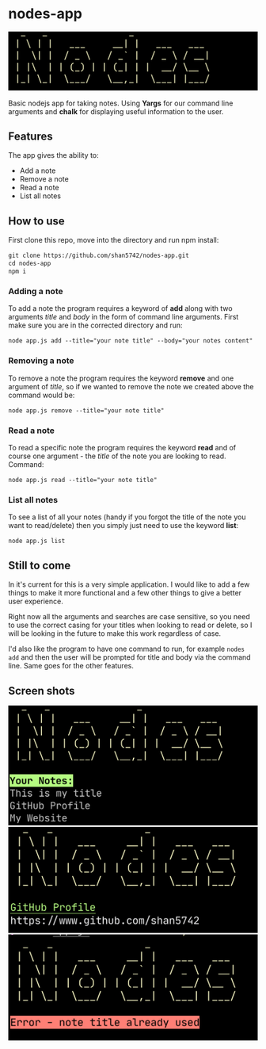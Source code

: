 # nodes-app

![ss](./images/nodes.png)

Basic nodejs app for taking notes. Using **Yargs** for our command line arguments and **chalk** for displaying useful information to the user.

## Features

The app gives the ability to:

- Add a note
- Remove a note
- Read a note
- List all notes

## How to use

First clone this repo, move into the directory and run npm install:

```
git clone https://github.com/shan5742/nodes-app.git
cd nodes-app
npm i
```

### Adding a note

To add a note the program requires a keyword of **add** along with two arguments _title_ and _body_ in the form of command line arguments. First make sure you are in the corrected directory and run:

```
node app.js add --title="your note title" --body="your notes content"
```

### Removing a note

To remove a note the program requires the keyword **remove** and one argument of _title_, so if we wanted to remove the note we created above the command would be:

```
node app.js remove --title="your note title"
```

### Read a note

To read a specific note the program requires the keyword **read** and of course one argument - the _title_ of the note you are looking to read. Command:

```
node app.js read --title="your note title"
```

### List all notes

To see a list of all your notes (handy if you forgot the title of the note you want to read/delete) then you simply just need to use the keyword **list**:

```
node app.js list
```

## Still to come

In it's current for this is a very simple application. I would like to add a few things to make it more functional and a few other things to give a better user experience.

Right now all the arguments and searches are case sensitive, so you need to use the correct casing for your titles when looking to read or delete, so I will be looking in the future to make this work regardless of case.

I'd also like the program to have one command to run, for example `nodes add` and then the user will be prompted for title and body via the command line. Same goes for the other features.

## Screen shots

![ss](./images/list.png)
![ss](./images/read.png)
![ss](./images/error.png)
